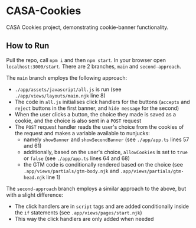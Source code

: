 # CASA-Cookies
CASA Cookies project, demonstrating cookie-banner functionality.

## How to Run
Pull the repo, call `npm i` and then `npm start`. In your browser open `localhost:3000/start`.
There are 2 branches, `main` and `second-approach`. 

The `main` branch employs the following approach: 
- `./app/assets/javascript/all.js` is run (see `./app/views/layouts/main.njk` line 8)
- The code in `all.js` initialises click handlers for the buttons (`accepts` and `reject` buttons in the first banner, and `hide message` for the second)
- When the user clicks a button, the choice they made is saved as a cookie, and the choice is also sent in a `POST` request 
- The `POST` request handler reads the user's choice from the cookies of the request and makes a variable available to nunjucks: 
  - namely `showBanner` and `showSecondBanner` (see `./app/app.ts` lines 57 and 61)
  - additionally, based on the user's choice, `allowCookies` is set to `true` or `false` (see `./app/app.ts` lines 64 and 68)
  - the GTM code is conditionally rendered based on the choice (see `.app/views/partials/gtm-body.njk` and `.app/views/partials/gtm-head.njk` line 1)

The `second-approach` branch employs a similar approach to the above, but with a slight difference: 
- The click handlers are in `script` tags and are added conditionally inside the `if` statements (see `.app/views/pages/start.njk`)
- This way the click handlers are only added when needed
